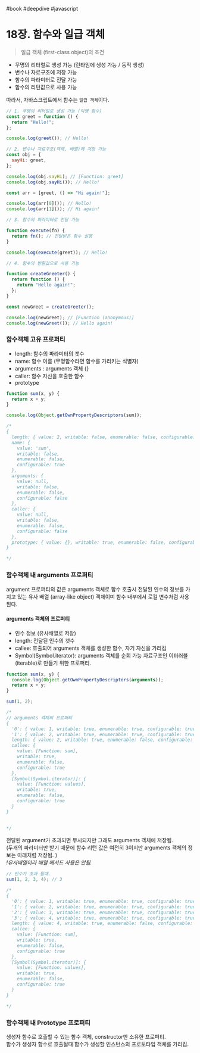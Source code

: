 #book #deepdive #javascript

# 18장. 함수와 일급 객체

> 일급 객체 (first-class object)의 조건

- 무명의 리터럴로 생성 가능 (런타임에 생성 가능 / 동적 생성)
- 변수나 자료구조에 저장 가능
- 함수의 파라미터로 전달 가능
- 함수의 리턴값으로 사용 가능

따라서, 자바스크립트에서 함수는 `일급 객체`이다.

```js
// 1. 무명의 리터럴로 생성 가능 (익명 함수)
const greet = function () {
  return "Hello!";
};

console.log(greet()); // Hello!

// 2. 변수나 자료구조(객체, 배열)에 저장 가능
const obj = {
  sayHi: greet,
};

console.log(obj.sayHi); // [Function: greet]
console.log(obj.sayHi()); // Hello!

const arr = [greet, () => "Hi again!"];

console.log(arr[0]()); // Hello!
console.log(arr[1]()); // Hi again!

// 3. 함수의 파라미터로 전달 가능

function execute(fn) {
  return fn(); // 전달받은 함수 실행
}

console.log(execute(greet)); // Hello!

// 4. 함수의 반환값으로 사용 가능

function createGreeter() {
  return function () {
    return "Hello again!";
  };
}

const newGreet = createGreeter();

console.log(newGreet); // [Function (anonymous)]
console.log(newGreet()); // Hello again!
```

### 함수객체 고유 프로퍼티

- length: 함수의 파라미터의 갯수
- name: 함수 이름 (무명함수라면 함수를 가리키는 식별자)
- arguments : arguments 객체 {}
- caller: 함수 자신을 호출한 함수
- prototype

```js
function sum(x, y) {
  return x + y;
}

console.log(Object.getOwnPropertyDescriptors(sum));

/*
{
  length: { value: 2, writable: false, enumerable: false, configurable: true },
  name: {
    value: 'sum',
    writable: false,
    enumerable: false,
    configurable: true
  },
  arguments: {
    value: null,
    writable: false,
    enumerable: false,
    configurable: false
  },
  caller: {
    value: null,
    writable: false,
    enumerable: false,
    configurable: false
  },
  prototype: { value: {}, writable: true, enumerable: false, configurable: false }
}

*/
```

### 함수객체 내 arguments 프로퍼티

argument 프로퍼티의 값은 arguments 객체로 함수 호출시 전달된 인수의 정보를 가지고 있는 유사 배열 (array-like object) 객체이며 함수 내부에서 로컬 변수처럼 사용된다.

#### arguments 객체의 프로퍼티

- 인수 정보 (유사배열로 저장)
- length: 전달된 인수의 갯수
- callee: 호출되어 arguments 객체를 생성한 함수, 자기 자신을 가리킴
- Symbol(Symbol.iterator): arguments 객체를 순회 가능 자료구조인 이터러블(iterable)로 만들기 위한 프로퍼티.

```js
function sum(x, y) {
  console.log(Object.getOwnPropertyDescriptors(arguments));
  return x + y;
}

sum(1, 2);

/*
// arguments 객체의 프로퍼티
{
  '0': { value: 1, writable: true, enumerable: true, configurable: true },
  '1': { value: 2, writable: true, enumerable: true, configurable: true },
  length: { value: 2, writable: true, enumerable: false, configurable: true },
  callee: {
    value: [Function: sum],
    writable: true,
    enumerable: false,
    configurable: true
  },
  [Symbol(Symbol.iterator)]: {
    value: [Function: values],
    writable: true,
    enumerable: false,
    configurable: true
  }
}
  

*/
```

전달된 argument가 초과되면 무시되지만 그래도 arguments 객체에 저장됨.<br>
(두개의 파라미터만 받기 때문에 함수 리턴 값은 여전히 3이지만 arguments 객체의 정보는 아래처럼 저장됨. ) <br>
_!유사배열이라 배열 매서드 사용은 안됨._

```js
// 인수가 초과 될때.
sum(1, 2, 3, 4); // 3

/*
{
  '0': { value: 1, writable: true, enumerable: true, configurable: true },
  '1': { value: 2, writable: true, enumerable: true, configurable: true },
  '2': { value: 3, writable: true, enumerable: true, configurable: true },
  '3': { value: 4, writable: true, enumerable: true, configurable: true },
  length: { value: 4, writable: true, enumerable: false, configurable: true },
  callee: {
    value: [Function: sum],
    writable: true,
    enumerable: false,
    configurable: true
  },
  [Symbol(Symbol.iterator)]: {
    value: [Function: values],
    writable: true,
    enumerable: false,
    configurable: true
  }
}

*/
```

### 함수객체 내 Prototype 프로퍼티

생성자 함수로 호출할 수 있는 함수 객체, constructor만 소유한 프로퍼티. <br>
함수가 생성자 함수로 호출될때 함수가 생성할 인스턴스의 프로토타입 객체를 가리킴.
